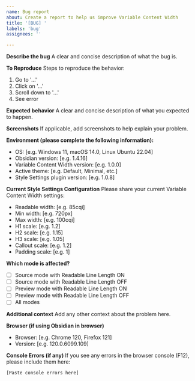 ```yaml
---
name: Bug report
about: Create a report to help us improve Variable Content Width
title: '[BUG] '
labels: 'bug'
assignees: ''

---
```


**Describe the bug**
A clear and concise description of what the bug is.

**To Reproduce**
Steps to reproduce the behavior:
1. Go to '...'
2. Click on '...'
3. Scroll down to '...'
4. See error

**Expected behavior**
A clear and concise description of what you expected to happen.

**Screenshots**
If applicable, add screenshots to help explain your problem.

**Environment (please complete the following information):**
- OS: [e.g. Windows 11, macOS 14.0, Linux Ubuntu 22.04]
- Obsidian version: [e.g. 1.4.16]
- Variable Content Width version: [e.g. 1.0.0]
- Active theme: [e.g. Default, Minimal, etc.]
- Style Settings plugin version: [e.g. 1.0.8]

**Current Style Settings Configuration**
Please share your current Variable Content Width settings:
- Readable width: [e.g. 85cqi]
- Min width: [e.g. 720px]
- Max width: [e.g. 100cqi]
- H1 scale: [e.g. 1.2]
- H2 scale: [e.g. 1.15]
- H3 scale: [e.g. 1.05]
- Callout scale: [e.g. 1.2]
- Padding scale: [e.g. 1]

**Which mode is affected?**
- [ ] Source mode with Readable Line Length ON
- [ ] Source mode with Readable Line Length OFF
- [ ] Preview mode with Readable Line Length ON
- [ ] Preview mode with Readable Line Length OFF
- [ ] All modes

**Additional context**
Add any other context about the problem here.

**Browser (if using Obsidian in browser)**
- Browser: [e.g. Chrome 120, Firefox 121]
- Version: [e.g. 120.0.6099.109]

**Console Errors (if any)**
If you see any errors in the browser console (F12), please include them here:
```
[Paste console errors here]
```
